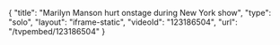 {
    "title": "Marilyn Manson hurt onstage during New York show",
    "type": "solo",
    "layout": "iframe-static",
    "videoId": "123186504",
    "url": "\/tvpembed\/123186504"
}